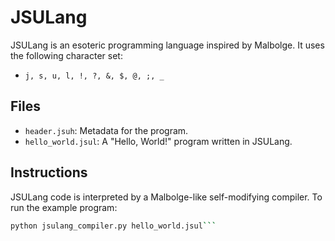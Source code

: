 # JSULang

JSULang is an esoteric programming language inspired by Malbolge. It uses the following character set:
- `j, s, u, l, !, ?, &, $, @, ;, _`

## Files
- `header.jsuh`: Metadata for the program.
- `hello_world.jsul`: A "Hello, World!" program written in JSULang.

## Instructions
JSULang code is interpreted by a Malbolge-like self-modifying compiler. To run the example program:
```bash
python jsulang_compiler.py hello_world.jsul```